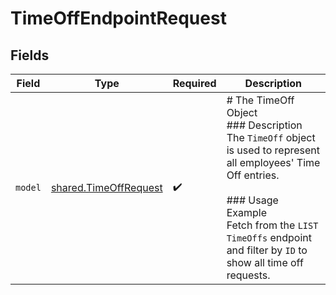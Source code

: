 # TimeOffEndpointRequest


## Fields

| Field                                                                                                                                                                                                                        | Type                                                                                                                                                                                                                         | Required                                                                                                                                                                                                                     | Description                                                                                                                                                                                                                  |
| ---------------------------------------------------------------------------------------------------------------------------------------------------------------------------------------------------------------------------- | ---------------------------------------------------------------------------------------------------------------------------------------------------------------------------------------------------------------------------- | ---------------------------------------------------------------------------------------------------------------------------------------------------------------------------------------------------------------------------- | ---------------------------------------------------------------------------------------------------------------------------------------------------------------------------------------------------------------------------- |
| `model`                                                                                                                                                                                                                      | [shared.TimeOffRequest](../../models/shared/timeoffrequest.md)                                                                                                                                                               | :heavy_check_mark:                                                                                                                                                                                                           | # The TimeOff Object<br/>### Description<br/>The `TimeOff` object is used to represent all employees' Time Off entries.<br/><br/>### Usage Example<br/>Fetch from the `LIST TimeOffs` endpoint and filter by `ID` to show all time off requests. |